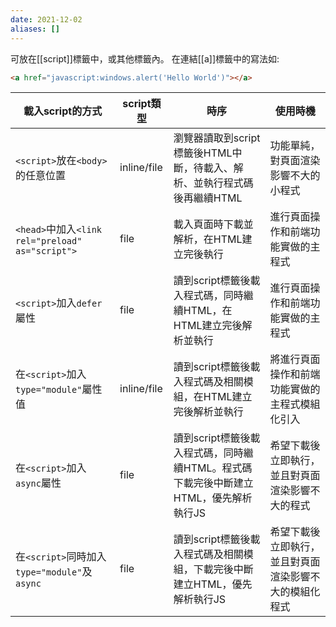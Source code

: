 ```yaml
---
date: 2021-12-02
aliases: []
---
```

可放在[[script]]標籤中，或其他標籤內。
在連結[[a]]標籤中的寫法如:
```html
<a href="javascript:windows.alert('Hello World')"></a>
```





|載入script的方式|script類型|時序|使用時機|
|--------------|---------|--|-------|
|`<script>`放在`<body>`的任意位置|inline/file|瀏覽器讀取到script標籤後HTML中斷，待載入、解析、並執行程式碼後再繼續HTML|功能單純，對頁面渲染影響不大的小程式|
|`<head>`中加入`<link rel="preload" as="script">`|file|載入頁面時下載並解析，在HTML建立完後執行|進行頁面操作和前端功能實做的主程式|
|`<script>`加入`defer`屬性|file|讀到script標籤後載入程式碼，同時繼續HTML，在HTML建立完後解析並執行|進行頁面操作和前端功能實做的主程式|
|在`<script>`加入`type="module"`屬性值|inline/file|讀到script標籤後載入程式碼及相關模組，在HTML建立完後解析並執行|將進行頁面操作和前端功能實做的主程式模組化引入|
|在`<script>`加入`async`屬性|file|讀到script標籤後載入程式碼，同時繼續HTML。程式碼下載完後中斷建立HTML，優先解析執行JS|希望下載後立即執行，並且對頁面渲染影響不大的程式|
|在`<script>`同時加入`type="module"`及`async`|file|讀到script標籤後載入程式碼及相關模組，下載完後中斷建立HTML，優先解析執行JS|希望下載後立即執行，並且對頁面渲染影響不大的模組化程式|